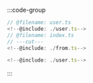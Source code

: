 :::code-group

```typescript twoslash [index.ts]
// @filename: user.ts
<!--@include: ./user.ts-->
// @filename: index.ts
// ---cut---
<!--@include: ./from.ts-->
```

```typescript twoslash [user.ts]
<!--@include: ./user.ts-->
```

:::
